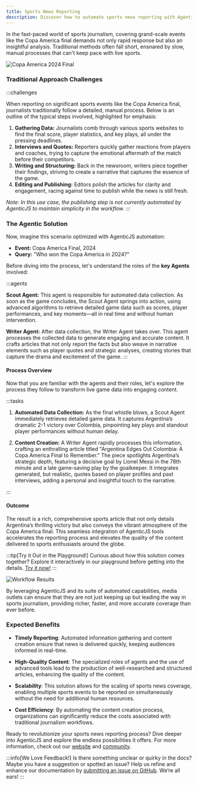 ```yaml
---
title: Sports News Reporting
description: Discover how to automate sports news reporting with AgenticJS and LangChain tools. Learn to set up intelligent agents that gather real-time sports data and generate detailed articles, enhancing the efficiency and quality of your news coverage.
---
```


In the fast-paced world of sports journalism, covering grand-scale events like the Copa America final demands not only rapid response but also an insightful analysis. Traditional methods often fall short, ensnared by slow, manual processes that can't keep pace with live sports.

![Copa America 2024 Final](https://res.cloudinary.com/dnno8pxyy/image/upload/t_Grayscale/v1723920534/DALL_E_2024-08-17_14.44.42_-_Create_a_hyperrealistic_photographic-style_image_of_the_Copa_America_2024_final_capturing_a_dramatic_moment_in_the_soccer_match_between_Argentina_and_pdhkpu.webp)

### Traditional Approach Challenges



:::challenges

When reporting on significant sports events like the Copa America final, journalists traditionally follow a detailed, manual process. Below is an outline of the typical steps involved, highlighted for emphasis:

1. **Gathering Data:** Journalists comb through various sports websites to find the final score, player statistics, and key plays, all under the pressing deadlines.
2. **Interviews and Quotes:** Reporters quickly gather reactions from players and coaches, trying to capture the emotional aftermath of the match before their competitors.
3. **Writing and Structuring:** Back in the newsroom, writers piece together their findings, striving to create a narrative that captures the essence of the game.
4. **Editing and Publishing:** Editors polish the articles for clarity and engagement, racing against time to publish while the news is still fresh.

*Note: In this use case, the publishing step is not currently automated by AgenticJS to maintain simplicity in the workflow.*
:::


### The Agentic Solution
Now, imagine this scenario optimized with AgenticJS automation:

- **Event:** Copa America Final, 2024
- **Query:** "Who won the Copa America in 2024?"

Before diving into the process, let's understand the roles of the **key Agents** involved:

:::agents

**Scout Agent:** This agent is responsible for automated data collection. As soon as the game concludes, the Scout Agent springs into action, using advanced algorithms to retrieve detailed game data such as scores, player performances, and key moments—all in real time and without human intervention.

**Writer Agent:** After data collection, the Writer Agent takes over. This agent processes the collected data to generate engaging and accurate content. It crafts articles that not only report the facts but also weave in narrative elements such as player quotes and strategic analyses, creating stories that capture the drama and excitement of the game.
:::

#### Process Overview
Now that you are familiar with the agents and their roles, let's explore the process they follow to transform live game data into engaging content.

:::tasks
1. **Automated Data Collection:** As the final whistle blows, a Scout Agent immediately retrieves detailed game data. It captures Argentina’s dramatic 2-1 victory over Colombia, pinpointing key plays and standout player performances without human delay.

2. **Content Creation:** A Writer Agent rapidly processes this information, crafting an enthralling article titled "Argentina Edges Out Colombia: A Copa America Final to Remember." The piece spotlights Argentina’s strategic depth, featuring a decisive goal by Lionel Messi in the 78th minute and a late game-saving play by the goalkeeper. It integrates generated, but realistic, quotes based on player profiles and past interviews, adding a personal and insightful touch to the narrative.

:::

#### Outcome

The result is a rich, comprehensive sports article that not only details Argentina’s thrilling victory but also conveys the vibrant atmosphere of the Copa America final. This seamless integration of AgenticJS tools accelerates the reporting process and elevates the quality of the content delivered to sports enthusiasts around the globe.

:::tip[Try it Out in the Playground!]
Curious about how this solution comes together? Explore it interactively in our playground before getting into the details. [Try it now!](https://www.agenticjs.com/share/9lyzu1VjBFPOl6FRgNWu)
:::

![Workflow Results](https://res.cloudinary.com/dnno8pxyy/image/upload/v1723834601/sports_news_result_starq1.gif)

By leveraging AgenticJS and its suite of automated capabilities, media outlets can ensure that they are not just keeping up but leading the way in sports journalism, providing richer, faster, and more accurate coverage than ever before.


### Expected Benefits

- **Timely Reporting**: Automated information gathering and content creation ensure that news is delivered quickly, keeping audiences informed in real-time.
  
- **High-Quality Content**: The specialized roles of agents and the use of advanced tools lead to the production of well-researched and structured articles, enhancing the quality of the content.

- **Scalability**: This solution allows for the scaling of sports news coverage, enabling multiple sports events to be reported on simultaneously without the need for additional human resources.

- **Cost Efficiency**: By automating the content creation process, organizations can significantly reduce the costs associated with traditional journalism workflows.


Ready to revolutionize your sports news reporting process? Dive deeper into AgenticJS and explore the endless possibilities it offers. For more information, check out our [website](https://www.agenticjs.com) and [community](https://bit.ly/JoinAIChamps).

:::info[We Love Feedback!]
Is there something unclear or quirky in the docs? Maybe you have a suggestion or spotted an issue? Help us refine and enhance our documentation by [submitting an issue on GitHub](https://github.com/AI-Champions/AgenticJS/issues). We’re all ears!
:::
